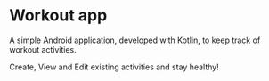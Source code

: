 # Workout app

A simple Android application, developed with Kotlin, to keep track of workout activities.

Create, View and Edit existing activities and stay healthy!
